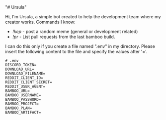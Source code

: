 "# Ursula" 

Hi, I'm Ursula, a simple bot created to help the development team where my creator works.
Commands I know:
* _!kep_ - post a random meme (general or development related)
* _!pr_ - List pull requests from the last bamboo build.

I can do this only if you create a file named ".env" in my directory. 
Please insert the following content to the file and specify the values after '='.

```
# .env
DISCORD_TOKEN=
DOWNLOAD_URL=
DOWNLOAD_FILENAME=
REDDIT_CLIENT_ID=
REDDIT_CLIENT_SECRET=
REDDIT_USER_AGENT=
BAMBOO_URL=
BAMBOO_USERNAME=
BAMBOO_PASSWORD=
BAMBOO_PROJECT=
BAMBOO_PLAN=
BAMBOO_ARTIFACT=
```
